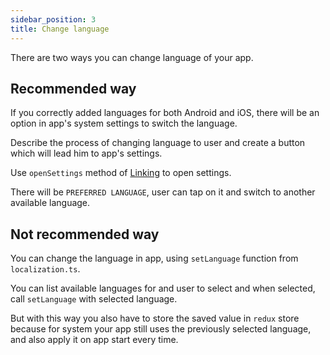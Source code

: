 ```yaml
---
sidebar_position: 3
title: Change language
---
```


There are two ways you can change language of your app.

## Recommended way

If you correctly added languages for both Android and iOS, there will be an option in app's system settings to switch the language.

Describe the process of changing language to user and create a button which will lead him to app's settings.

Use `openSettings` method of [Linking](https://reactnative.dev/docs/linking#opensettings) to open settings.

There will be `PREFERRED LANGUAGE`, user can tap on it and switch to another available language.

## Not recommended way

You can change the language in app, using `setLanguage` function from `localization.ts`.

You can list available languages for and user to select and when selected, call `setLanguage` with selected language.

But with this way you also have to store the saved value in `redux` store because for system your app still uses the previously selected language,
and also apply it on app start every time.
